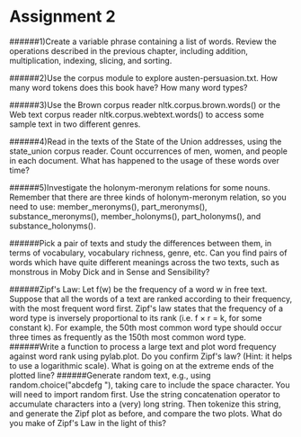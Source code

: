 # Assignment 2

######1)Create a variable phrase containing a list of words. Review the operations described in the previous chapter, including addition, multiplication, indexing, slicing, and sorting.

######2)Use the corpus module to explore austen-persuasion.txt. How many word tokens does this book have? How many word types?

######3)Use the Brown corpus reader nltk.corpus.brown.words() or the Web text corpus reader nltk.corpus.webtext.words() to access some sample text in two different genres.

######4)Read in the texts of the State of the Union addresses, using the state_union corpus reader. Count occurrences of men, women, and people in each document. What has happened to the usage of these words over time?

######5)Investigate the holonym-meronym relations for some nouns. Remember that there are three kinds of holonym-meronym relation, so you need to use: member_meronyms(), part_meronyms(), substance_meronyms(), member_holonyms(), part_holonyms(), and substance_holonyms().

######Pick a pair of texts and study the differences between them, in terms of vocabulary, vocabulary richness, genre, etc. Can you find pairs of words which have quite different meanings across the two texts, such as monstrous in Moby Dick and in Sense and Sensibility?

######Zipf's Law: Let f(w) be the frequency of a word w in free text. Suppose that all the words of a text are ranked according to their frequency, with the most frequent word first. Zipf's law states that the frequency of a word type is inversely proportional to its rank (i.e. f × r = k, for some constant k). For example, the 50th most common word type should occur three times as frequently as the 150th most common word type.
######Write a function to process a large text and plot word frequency against word rank using pylab.plot. Do you confirm Zipf's law? (Hint: it helps to use a logarithmic scale). What is going on at the extreme ends of the plotted line?
######Generate random text, e.g., using random.choice("abcdefg "), taking care to include the space character. You will need to import random first. Use the string concatenation operator to accumulate characters into a (very) long string. Then tokenize this string, and generate the Zipf plot as before, and compare the two plots. What do you make of Zipf's Law in the light of this?